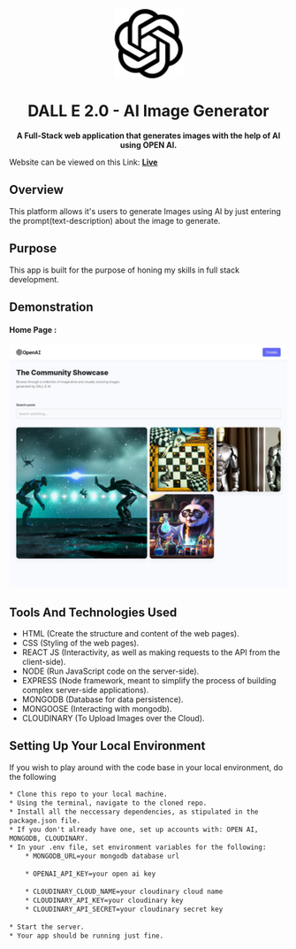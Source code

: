 <div align='center'>
  <img src='https://github.com/roubalsehgal/DALL-E-AI-Image-Generator/blob/main/client/public/screenshots/favicon.jpg'/ height="125" width="125">
  <h1>DALL E 2.0 - AI Image Generator</h1>
  <p><strong>A Full-Stack web application that generates images with the help of AI using OPEN AI.</strong></p>
</div>

Website can be viewed on this Link: <a href="https://dall-e-ai-image-generator.netlify.app/" target="_blank"><b>Live</b></a><br>

## Overview

This platform allows it's users to generate Images using AI by just entering the prompt(text-description) about the image to generate.

## Purpose

This app is built for the purpose of honing my skills in full stack development.

## Demonstration

#### Home Page :

<img src="https://github.com/roubalsehgal/DALL-E-AI-Image-Generator/blob/main/client/public/screenshots/home-screen.jpeg" width="640">

## Tools And Technologies Used

- HTML (Create the structure and content of the web pages).
- CSS (Styling of the web pages).
- REACT JS (Interactivity, as well as making requests to the API from the client-side).
- NODE (Run JavaScript code on the server-side).
- EXPRESS (Node framework, meant to simplify the process of building complex server-side applications).
- MONGODB (Database for data persistence).
- MONGOOSE (Interacting with mongodb).
- CLOUDINARY (To Upload Images over the Cloud).

## Setting Up Your Local Environment

If you wish to play around with the code base in your local environment, do the following

```
* Clone this repo to your local machine.
* Using the terminal, navigate to the cloned repo.
* Install all the neccessary dependencies, as stipulated in the package.json file.
* If you don't already have one, set up accounts with: OPEN AI, MONGODB, CLOUDINARY.
* In your .env file, set environment variables for the following:
    * MONGODB_URL=your mongodb database url

    * OPENAI_API_KEY=your open ai key

    * CLOUDINARY_CLOUD_NAME=your cloudinary cloud name
    * CLOUDINARY_API_KEY=your cloudinary key
    * CLOUDINARY_API_SECRET=your cloudinary secret key

* Start the server.
* Your app should be running just fine.
```